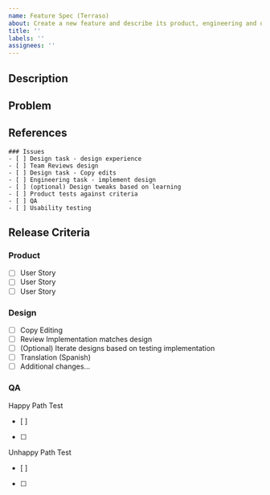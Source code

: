 ```yaml
---
name: Feature Spec (Terraso)
about: Create a new feature and describe its product, engineering and design work
title: ''
labels: ''
assignees: ''
---
```


## Description


## Problem


## References

```[tasklist]
### Issues
- [ ] Design task - design experience
- [ ] Team Reviews design
- [ ] Design task - Copy edits
- [ ] Engineering task - implement design
- [ ] (optional) Design tweaks based on learning
- [ ] Product tests against criteria
- [ ] QA
- [ ] Usability testing
```

## Release Criteria

### Product
- [ ] User Story
- [ ] User Story
- [ ] User Story

### Design 
- [ ] Copy Editing
- [ ] Review Implementation matches design
- [ ] (Optional) Iterate designs based on testing implementation
- [ ] Translation (Spanish)
- [ ] Additional changes...

### QA
Happy Path Test
- [ ] 
- [ ] 

Unhappy Path Test
- [ ] 
- [ ] 

